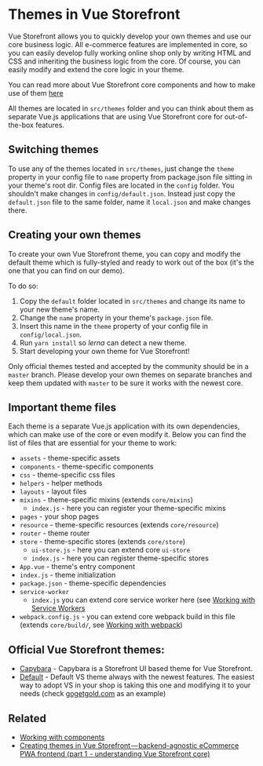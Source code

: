 # Themes in Vue Storefront

Vue Storefront allows you to quickly develop your own themes and use our core business logic. All e-commerce features are implemented in core, so you can easily develop fully working online shop only by writing HTML and CSS and inheriting the business logic from the core. Of course, you can easily modify and extend the core logic in your theme.

You can read more about Vue Storefront core components and how to make use of them [here](core-components.md)

All themes are located in `src/themes` folder and you can think about them as separate Vue.js applications that are using Vue Storefront core for out-of-the-box features.

## Switching themes

To use any of the themes located in `src/themes`, just change the `theme` property in your config file to `name` property from package.json file sitting in your theme's root dir. Config files are located in the `config` folder. You shouldn't make changes in `config/default.json`. Instead just copy the `default.json` file to the same folder, name it `local.json` and make changes there.

## Creating your own themes

To create your own Vue Storefront theme, you can copy and modify the default theme which is fully-styled and ready to work out of the box (it's the one that you can find on our demo).

To do so:

1. Copy the `default` folder located in `src/themes` and change its name to your new theme's name.
2. Change the `name` property in your theme's `package.json` file.
3. Insert this name in the `theme` property of your config file in `config/local.json`.
4. Run `yarn install` so _lerna_ can detect a new theme.
5. Start developing your own theme for Vue Storefront!

Only official themes tested and accepted by the community should be in a `master` branch. Please develop your own themes on separate branches and keep them updated with `master` to be sure it works with the newest core.

## Important theme files

Each theme is a separate Vue.js application with its own dependencies, which can make use of the core or even modify it.
Below you can find the list of files that are essential for your theme to work:

- `assets` - theme-specific assets
- `components` - theme-specific components
- `css` - theme-specific css files
- `helpers` - helper methods
- `layouts` - layout files
- `mixins` - theme-specific mixins (extends `core/mixins`)
  - `index.js` - here you can register your theme-specific mixins
- `pages` - your shop pages
- `resource` - theme-specific resources (extends `core/resource`)
- `router` - theme router
- `store` - theme-specific stores (extends `core/store`)
  - `ui-store.js` - here you can extend core `ui-store`
  - `index.js` - here you can register theme-specific stores
- `App.vue` - theme's entry component
- `index.js` - theme initialization
- `package.json` - theme-specific dependencies
- `service-worker`
  - `index.js` you can extend core service worker here (see [Working with Service Workers](service-workers.md)
- `webpack.config.js` - you can extend core webpack build in this file (extends `core/build/`, see [Working with webpack](webpack.md))

## Official Vue Storefront themes:

- [Capybara](https://github.com/DivanteLtd/vsf-capybara) - Capybara is a Storefront UI based theme for Vue Storefront.
- [Default](https://github.com/DivanteLtd/vsf-default) - Default VS theme always with the newest features. The easiest way to adopt VS in your shop is taking this one and modifying it to your needs (check [gogetgold.com](https://www.gogetgold.com/) as an example)

## Related

- [Working with components](core-components.md)
- [Creating themes in Vue Storefront — backend-agnostic eCommerce PWA frontend (part 1  - understanding Vue Storefront core)](https://medium.com/@frakowski/developing-themes-in-vue-storefront-backend-agnostic-ecommerce-pwa-frontend-part-1-72ea3c939593)
